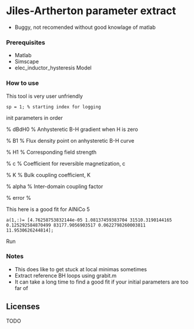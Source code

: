 Jiles-Artherton parameter extract
=================================
 * Buggy, not recomended without good knowlage of matlab 
### Prerequisites

* Matlab
* Simscape
* elec_inductor_hysteresis Model


### How to use 

This tool is very user unfriendly 

```
sp = 1; % starting index for logging
```

init parameters in order 

% dBdH0  % Anhysteretic B-H gradient when H is zero

% B1     % Flux density point on anhysteretic B-H curve

% H1     % Corresponding field strength

% c      % Coefficient for reversible magnetization, c

% K      % Bulk coupling coefficient, K

% alpha  % Inter-domain coupling factor

% error  % 

This here is a good fit for AlNiCo 5
```
a(1,:)= [4.76258753832144e-05 1.08137459383704 31510.3190144165 0.125292584870499 83177.9056903517 0.0622798260003811 11.9530626244814];
```


Run

### Notes

* This does like to get stuck at local minimas sometimes
* Extract reference BH loops using grabit.m
* It can take a long time to find a good fit if your initial parameters are too far of

## Licenses

TODO
